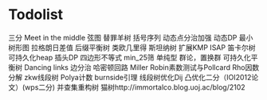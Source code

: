 # Todolist
三分
Meet in the middle
弦图
替罪羊树
括号序列
动态点分治加强
动态DP
最小树形图
拉格朗日差值
后缀平衡树
类欧几里得
斯坦纳树
扩展KMP
ISAP
笛卡尔树
可持久化heap
插头DP
四边形不等式
min_25筛
单纯型
群论，置换群
可持久化平衡树
Dancing links
边分治
哈密顿回路
Miller Robin素数测试与Pollcard Rho因数分解
zkw线段树
Polya计数
burnside引理
线段树优化Dij
凸优化二分（IOI2012论文）(wps二分)
并查集重构树
猫树http://immortalco.blog.uoj.ac/blog/2102